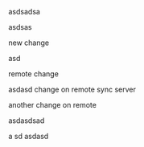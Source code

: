 asdsadsa


asdsas



new change



asd

remote change

asdasd
change on remote sync server

another change on remote

asdasdsad

a
sd
asdasd
